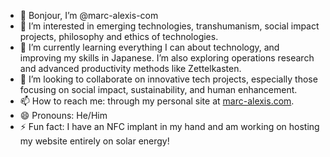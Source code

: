 - 👋 Bonjour, I’m @marc-alexis-com
- 👀 I’m interested in emerging technologies, transhumanism, social impact projects, philosophy and ethics of technologies.
- 🌱 I’m currently learning everything I can about technology, and improving my skills in Japanese. I’m also exploring operations research and advanced productivity methods like Zettelkasten.
- 💞️ I’m looking to collaborate on innovative tech projects, especially those focusing on social impact, sustainability, and human enhancement.
- 📫 How to reach me: through my personal site at [marc-alexis.com](https://www.marc-alexis.com).
- 😄 Pronouns: He/Him
- ⚡ Fun fact: I have an NFC implant in my hand and am working on hosting my website entirely on solar energy!
